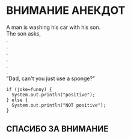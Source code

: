 # ВНИМАНИЕ АНЕКДОТ  #  
A man is washing his car with his son.  
The son asks,  
.  
.  
.  
.  
.  
.  
 “Dad, can't you just use a sponge?”

`if (joke=funny) {`  
`  System.out.println("positive");`  
`} else {`  
`  System.out.println("NOT positive");`  
`}`

## СПАСИБО ЗА ВНИМАНИЕ ##
